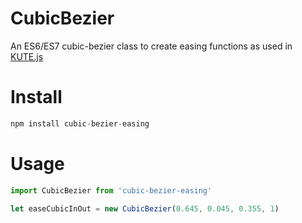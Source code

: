 # CubicBezier
An ES6/ES7 cubic-bezier class to create easing functions as used in [KUTE.js](https://github.com/thednp/kute.js)

# Install
```js
npm install cubic-bezier-easing
```

# Usage
```js
import CubicBezier from 'cubic-bezier-easing'

let easeCubicInOut = new CubicBezier(0.645, 0.045, 0.355, 1)
```
